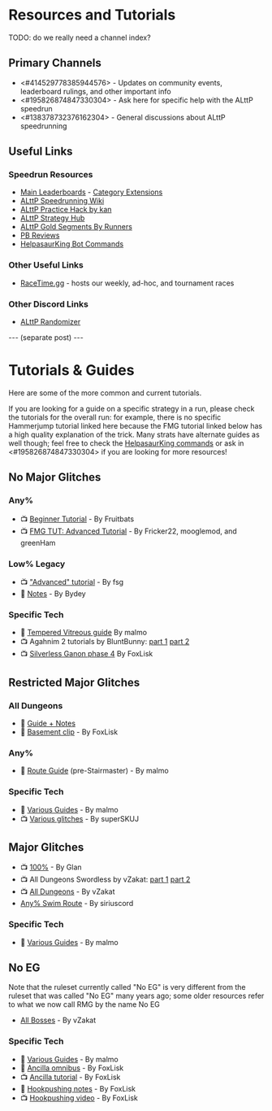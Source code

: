 # Resources and Tutorials


TODO: do we really need a channel index?

## Primary Channels

- <#414529778385944576> - Updates on community events, leaderboard rulings, and other important info
- <#195826874847330304> - Ask here for specific help with the ALttP speedrun
- <#138378732376162304> - General discussions about ALttP speedrunning

## Useful Links

### Speedrun Resources

- [Main Leaderboards](https://www.speedrun.com/alttp) - [Category Extensions](https://www.speedrun.com/alttpce)
- [ALttP Speedrunning Wiki](https://www.alttp-wiki.net)
- [ALttP Practice Hack by kan](https://spannerisms.github.io/lttphack)
- [ALttP Strategy Hub](https://strats.alttp.run)
- [ALttP Gold Segments By Runners](https://tinyurl.com/r7ywcs3)
- [PB Reviews](https://docs.google.com/spreadsheets/d/1CLdAkeBnu_u1oPoGpiIECEAOSvYdBO3o6QHLBfG4Pr0/edit#gid=1243559785)
- [HelpasaurKing Bot Commands](https://helpasaur.com/commands)

### Other Useful Links

- [RaceTime.gg](https://racetime.gg) - hosts our weekly, ad-hoc, and tournament races

### Other Discord Links

- [ALttP Randomizer](https://discord.gg/alttprandomizer)

--- (separate post) ---

# Tutorials & Guides

Here are some of the more common and current tutorials.

If you are looking for a guide on a specific strategy in a run, please check the tutorials for the overall run: for example, there is no specific Hammerjump tutorial linked here because the FMG tutorial linked below has a high quality explanation of the trick. Many strats have alternate guides as well though; feel free to check the [HelpasaurKing commands](https://helpasaur.com/commands) or ask in <#195826874847330304> if you are looking for more resources!


## No Major Glitches

### Any%

- 📺 [Beginner Tutorial](https://www.youtube.com/watch?v=fBiCzWubXCg) - By Fruitbats
- 📺 [FMG TUT: Advanced Tutorial](https://www.youtube.com/playlist?list=PLWtpnQSgr-5pZUZ1Oj9DK4SaTfO5W3hJy) - By Fricker22, mooglemod, and greenHam

### Low% Legacy

- 📺 ["Advanced" tutorial](https://www.twitch.tv/videos/406208097) - By fsg
- 📝 [Notes](https://docs.google.com/document/d/1wQiRdXcwqD1QiEArvSF7EQ1Velii-6WNxz_mn9VqPdc/edit) - By Bydey

### Specific Tech

- 📝 [Tempered Vitreous guide](https://imgur.com/a/HElBWyz) By malmo
- 📺 Agahnim 2 tutorials by BluntBunny: [part 1](https://www.twitch.tv/videos/167608707) [part 2](https://www.twitch.tv/videos/882043436)
- 📺 [Silverless Ganon phase 4](https://youtu.be/5BQEbIM4dlI) By FoxLisk

## Restricted Major Glitches

### All Dungeons

- 📝 [Guide + Notes](https://tinyurl.com/adtut)
- 📝 [Basement clip](https://github.com/FoxLisk/alttp-notes/blob/master/glitches/clip/basement_clip.md) - By FoxLisk

### Any%

- 📝 [Route Guide](https://tinyurl.com/anyrmg) (pre-Stairmaster) - By malmo

### Specific Tech

- 📝 [Various Guides](http://tinyurl.com/malmoguides) - By malmo
- 📺 [Various glitches](https://youtu.be/mf5mvuJaQaY?si=Wkjhd7WaeaW86rpw) - By superSKUJ

## Major Glitches

- 📺 [100%](https://www.twitch.tv/videos/462281244) - By Glan
- 📺 All Dungeons Swordless by vZakat: [part 1](https://www.twitch.tv/videos/2019526846) [part 2](https://www.twitch.tv/videos/2020349724)
- 📺 [All Dungeons](https://www.twitch.tv/videos/1653947481) - By vZakat
- [Any% Swim Route](https://youtu.be/-DM_hiHUQag?si=-ZAcSiE7kiBb_le4) - By siriuscord

### Specific Tech

- 📝 [Various Guides](http://tinyurl.com/malmoguides) - By malmo

## No EG

Note that the ruleset currently called "No EG" is very different from the ruleset that was called "No EG" many years ago; some older resources refer to what we now call RMG by the name No EG

- [All Bosses](https://www.twitch.tv/videos/1186392837) - By vZakat

### Specific Tech

- 📝 [Various Guides](http://tinyurl.com/malmoguides) - By malmo
- 📝 [Ancilla omnibus](https://github.com/FoxLisk/alttp-notes/blob/master/glitches/ancillae/README.md) - By FoxLisk 
- 📺 [Ancilla tutorial](https://www.twitch.tv/videos/2045649187) - By FoxLisk
- 📝 [Hookpushing notes](https://github.com/FoxLisk/alttp-notes/tree/master/glitches/hook_pushing) - By FoxLisk
- 📺 [Hookpushing video](https://www.youtube.com/watch?v=I8UlwL9HYjM) - By FoxLisk
